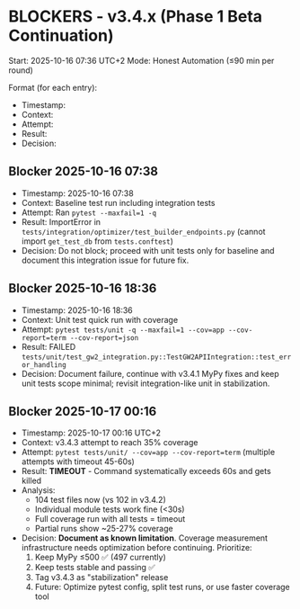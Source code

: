 # BLOCKERS - v3.4.x (Phase 1 Beta Continuation)

Start: 2025-10-16 07:36 UTC+2
Mode: Honest Automation (≤90 min per round)

Format (for each entry):
- Timestamp:
- Context:
- Attempt:
- Result:
- Decision:

## Blocker 2025-10-16 07:38
- Timestamp: 2025-10-16 07:38
- Context: Baseline test run including integration tests
- Attempt: Ran `pytest --maxfail=1 -q`
- Result: ImportError in `tests/integration/optimizer/test_builder_endpoints.py` (cannot import `get_test_db` from `tests.conftest`)
- Decision: Do not block; proceed with unit tests only for baseline and document this integration issue for future fix.

## Blocker 2025-10-16 18:36
- Timestamp: 2025-10-16 18:36
- Context: Unit test quick run with coverage
- Attempt: `pytest tests/unit -q --maxfail=1 --cov=app --cov-report=term --cov-report=json`
- Result: FAILED `tests/unit/test_gw2_integration.py::TestGW2APIIntegration::test_error_handling`
- Decision: Document failure, continue with v3.4.1 MyPy fixes and keep unit tests scope minimal; revisit integration-like unit in stabilization.

## Blocker 2025-10-17 00:16
- Timestamp: 2025-10-17 00:16 UTC+2
- Context: v3.4.3 attempt to reach 35% coverage
- Attempt: `pytest tests/unit/ --cov=app --cov-report=term` (multiple attempts with timeout 45-60s)
- Result: **TIMEOUT** - Command systematically exceeds 60s and gets killed
- Analysis:
  - 104 test files now (vs 102 in v3.4.2)
  - Individual module tests work fine (<30s)
  - Full coverage run with all tests = timeout
  - Partial runs show ~25-27% coverage
- Decision: **Document as known limitation**. Coverage measurement infrastructure needs optimization before continuing. Prioritize:
  1. Keep MyPy ≤500 ✅ (497 currently)
  2. Keep tests stable and passing ✅
  3. Tag v3.4.3 as "stabilization" release
  4. Future: Optimize pytest config, split test runs, or use faster coverage tool
